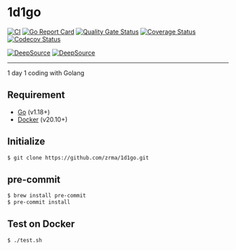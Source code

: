 # 1d1go

[![CI](https://github.com/zrma/1d1go/workflows/CI/badge.svg)](https://github.com/zrma/1d1go/actions)
[![Go Report Card](https://goreportcard.com/badge/github.com/zrma/1d1go)](https://goreportcard.com/report/github.com/zrma/1d1go)
[![Quality Gate Status](https://sonarcloud.io/api/project_badges/measure?project=zrma_1d1go&metric=alert_status)](https://sonarcloud.io/dashboard?id=zrma_1d1go)
[![Coverage Status](https://coveralls.io/repos/github/zrma/1d1go/badge.svg?branch=master)](https://coveralls.io/github/zrma/1d1go?branch=master)
[![Codecov Status](https://codecov.io/gh/zrma/1d1go/branch/master/graphs/badge.svg)](https://codecov.io/gh/zrma/1d1go)

[![DeepSource](https://deepsource.io/gh/zrma/1d1go.svg/?label=active+issues&show_trend=true)](https://deepsource.io/gh/zrma/1d1go/?ref=repository-badge)
[![DeepSource](https://deepsource.io/gh/zrma/1d1go.svg/?label=resolved+issues&show_trend=true)](https://deepsource.io/gh/zrma/1d1go/?ref=repository-badge)

----

1 day 1 coding with Golang


## Requirement

- [Go](https://golang.org) (v1.18+)
- [Docker](https://www.docker.com/) (v20.10+)

## Initialize

```bash
$ git clone https://github.com/zrma/1d1go.git
```

## pre-commit

```bash
$ brew install pre-commit
$ pre-commit install
```

## Test on Docker

```bash
$ ./test.sh
```
